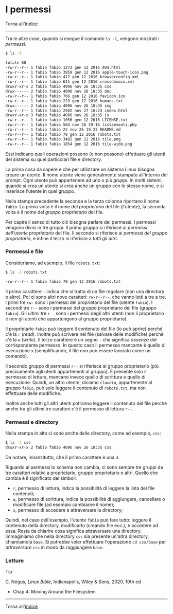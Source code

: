 # I permessi

Torna all'[indice](../toc.md)

---

Tra le altre cose, quando si esegue il comando `ls -l`, vengono mostrati i _permessi_.

```bash
$ ls -l

totale 68
-rw-r--r-- 1 fabio fabio 1272 gen 12 2016 404.html
-rw-r--r-- 1 fabio fabio 3959 gen 12 2016 apple-touch-icon.png
-rw-r--r-- 1 fabio fabio 417 gen 12 2016 browserconfig.xml
-rw-r--r-- 1 fabio fabio 611 gen 12 2016 crossdomain.xml
drwxr-xr-x 2 fabio fabio 4096 nov 26 18:35 css
drwx------ 2 fabio fabio 4096 nov 26 18:35 doc
-rw-r--r-- 1 fabio fabio 766 gen 12 2016 favicon.ico
-rw-r--r-- 1 fabio fabio 229 gen 12 2016 humans.txt
drwx------ 2 fabio fabio 4096 nov 26 18:35 img
-rw-r--r-- 1 fabio fabio 2502 nov 27 16:23 index.html
drwxr-xr-x 3 fabio fabio 4096 nov 26 18:35 js
-rw-r--r-- 1 fabio fabio 1056 gen 12 2016 LICENSE.txt
-rw-r--r-- 1 fabio fabio 564 nov 26 19:16 listaeventi.php
-rw-r--r-- 1 fabio fabio 22 nov 26 19:23 README.md
-rw-r--r-- 1 fabio fabio 78 gen 12 2016 robots.txt
-rw-r--r-- 1 fabio fabio 3482 gen 12 2016 tile.png
-rw-r--r-- 1 fabio fabio 1854 gen 12 2016 tile-wide.png
```

Essi indicano quali operazioni possono (o non possono) effettuare gli utenti
del sistema su quei particolari file e directory.

La prima cosa da sapere è che per utilizzare un sistema Linux bisogna creare
un utente. Il nome utente viene generalmente stampato all'interno del prompt.
Ogni utente può appartenere ad uno o più _gruppi_. In molti sistemi, quando
si crea un utente si crea anche un gruppo con lo stesso nome, e si inserisce l'utente in quel gruppo.

Nella stampa precedente la seconda e la terza colonna riportano il nome `fabio`.
La prima volta è il nome del _proprietario_</em> del file (l'utente), la seconda
volta è il nome del _gruppo proprietario_ del file.

Per capire il senso di tutto ciò bisogna parlare dei permessi. I permessi
vengono divisi in tre gruppi. Il primo gruppo si riferisce ai _permessi dell'utente
proprietario_ del file. Il secondo si riferisce ai _permessi del gruppo proprietario_,
e infine il terzo si riferisce a _tutti gli altri_.

### Permessi e file

Consideriamo, ad esempio, il file `robots.txt`:

```bash
$ ls -l robots.txt

-rw-r--r-- 1 fabio fabio 78 gen 12 2016 robots.txt
```

Il primo carattere `-` indica che si tratta di un file regolare (non una directory
o altro). Poi ci sono altri nove caratteri: `rw-r--r--`, che vanno letti a tre a tre.
I primi tre `rw-` sono i permessi del proprietario del file (utente `fabio`).
I secondi tre `r--` sono i permessi del gruppo proprietario del file (gruppo `fabio`).
Gli ultimi tre `r--` sono i permessi degli altri utenti (non il proprietario e
non gli utenti che appartengono al gruppo proprietario).

Il proprietario `fabio` può leggere il contenuto del file (lo può aprire) perché
c'è la `r` (_read_). Inoltre può scrivere nel file (salvare delle modifiche)
perché c'è la `w` (_write_). Il terzo carattere è un segno `-` che significa _assenza_
del corrispondente permesso. In questo caso il permesso mancante è quello di
esecuzione `x` (semplificando, il file non può essere lanciato come un comando).

Il secondo gruppo di permessi `r--` si riferisce al gruppo proprietario
(più precisamente agli utenti appartenenti al gruppo). È presente solo il
permesso di lettura, mancano invece quello di scrittura e quello di esecuzione.
Quindi, un altro utente, diciamo `claudio`, appartenente al gruppo `fabio`,
può solo leggere il contenuto di `robots.txt`, ma non effettuare delle modifiche.

Inoltre anche tutti gli altri utenti potranno leggere il contenuto del file
perché anche tra gli ultimi tre caratteri c'è il permesso di lettura `r--`.

### Permessi e directory

Nella stampa in alto ci sono anche delle directory, come ad esempio, `css`:

```bash
$ ls -l css
drwxr-xr-x 2 fabio fabio 4096 nov 26 18:35 css
```

Da notare, innanzitutto, che il primo carattere è una `d`.

Riguardo ai permessi lo schema non cambia, ci sono sempre tre gruppi da tre caratteri
relativi a proprietario, gruppo proprietario e altri. Quello che cambia è il
significato dei simboli:

- `r`, permesso di lettura, indica la possibilità di leggere la lista dei file contenuti;
- `w`, permesso di scrittura, indica la possibilità di aggiungere, cancellare
  o modificare file (ad esempio cambiarne il nome);
- `x`, permesso di accedere e attraversare la directory;

Quindi, nel caso dell'esempio, l'utente `fabio` può fare tutto: leggere
il contenuto della directory, modificarlo (creando file ecc.), e accedere
ad essa. Resta da chiarire cosa significa attraversare una directory.
Immaginiamo che nella directory `css` sia presente un'altra directory,
chiamiamola `base`. Si potrebbe voler effettuare l'operazione `cd css/base`
per _attraversare_ `css` in modo da raggiungere `base`.

### Letture

> [!TIP]
> C. Negus, _Linux Bible_, Indianapolis, Wiley &amp; Sons, 2020, 10th ed
>
> - Chap 4: Moving Around the Filesystem

---

Torna all'[indice](../toc.md)
